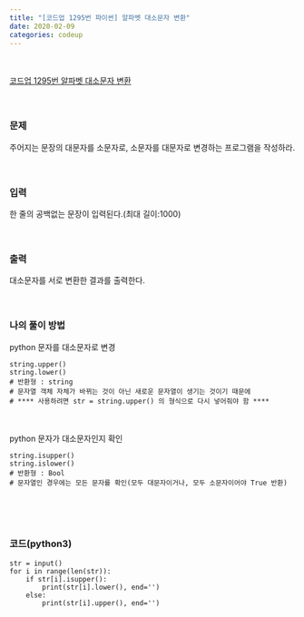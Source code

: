 ```yaml
---
title: "[코드업 1295번 파이썬] 알파벳 대소문자 변환"
date: 2020-02-09
categories: codeup
---
```


<br><br>
[코드업 1295번 알파벳 대소문자 변환](https://codeup.kr/problem.php?id=1295)
<br><br><br>

### 문제<br>
주어지는 문장의 대문자를 소문자로, 소문자를 대문자로 변경하는 프로그램을 작성하라.
<br><br><br>


### 입력<br>
한 줄의 공백없는 문장이 입력된다.(최대 길이:1000)
<br><br><br>


### 출력<br>
대소문자를 서로 변환한 결과를 출력한다.
<br><br><br>


### 나의 풀이 방법<br>
python 문자를 대소문자로 변경<br>
```
string.upper()
string.lower()
# 반환형 : string
# 문자열 객체 자체가 바뀌는 것이 아닌 새로운 문자열이 생기는 것이기 때문에 
# **** 사용하려면 str = string.upper() 의 형식으로 다시 넣어줘야 함 ****
```
<br><br>
python 문자가 대소문자인지 확인<br>
```
string.isupper()
string.islower()
# 반환형 : Bool
# 문자열인 경우에는 모든 문자를 확인(모두 대문자이거나, 모두 소문자이어야 True 반환)
```
<br><br><br>


### 코드(python3)
```
str = input()
for i in range(len(str)):
    if str[i].isupper():
        print(str[i].lower(), end='')
    else:
        print(str[i].upper(), end='')
```
